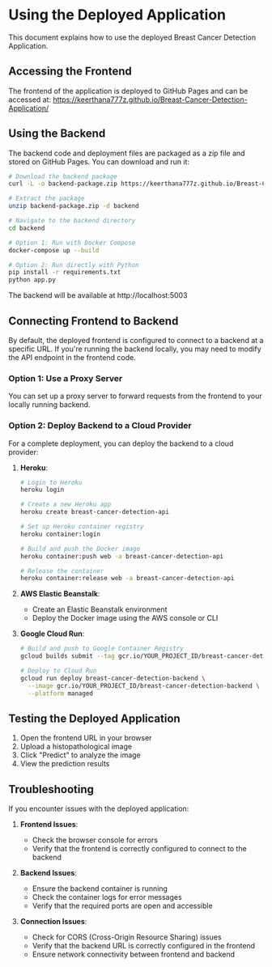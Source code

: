 # Using the Deployed Application

This document explains how to use the deployed Breast Cancer Detection Application.

## Accessing the Frontend

The frontend of the application is deployed to GitHub Pages and can be accessed at:
https://keerthana777z.github.io/Breast-Cancer-Detection-Application/

## Using the Backend

The backend code and deployment files are packaged as a zip file and stored on GitHub Pages. You can download and run it:

```bash
# Download the backend package
curl -L -o backend-package.zip https://keerthana777z.github.io/Breast-Cancer-Detection-Application/backend-artifacts/backend-package.zip

# Extract the package
unzip backend-package.zip -d backend

# Navigate to the backend directory
cd backend

# Option 1: Run with Docker Compose
docker-compose up --build

# Option 2: Run directly with Python
pip install -r requirements.txt
python app.py
```

The backend will be available at http://localhost:5003

## Connecting Frontend to Backend

By default, the deployed frontend is configured to connect to a backend at a specific URL. If you're running the backend locally, you may need to modify the API endpoint in the frontend code.

### Option 1: Use a Proxy Server

You can set up a proxy server to forward requests from the frontend to your locally running backend.

### Option 2: Deploy Backend to a Cloud Provider

For a complete deployment, you can deploy the backend to a cloud provider:

1. **Heroku**:
   ```bash
   # Login to Heroku
   heroku login

   # Create a new Heroku app
   heroku create breast-cancer-detection-api

   # Set up Heroku container registry
   heroku container:login

   # Build and push the Docker image
   heroku container:push web -a breast-cancer-detection-api

   # Release the container
   heroku container:release web -a breast-cancer-detection-api
   ```

2. **AWS Elastic Beanstalk**:
   - Create an Elastic Beanstalk environment
   - Deploy the Docker image using the AWS console or CLI

3. **Google Cloud Run**:
   ```bash
   # Build and push to Google Container Registry
   gcloud builds submit --tag gcr.io/YOUR_PROJECT_ID/breast-cancer-detection-backend

   # Deploy to Cloud Run
   gcloud run deploy breast-cancer-detection-backend \
     --image gcr.io/YOUR_PROJECT_ID/breast-cancer-detection-backend \
     --platform managed
   ```

## Testing the Deployed Application

1. Open the frontend URL in your browser
2. Upload a histopathological image
3. Click "Predict" to analyze the image
4. View the prediction results

## Troubleshooting

If you encounter issues with the deployed application:

1. **Frontend Issues**:
   - Check the browser console for errors
   - Verify that the frontend is correctly configured to connect to the backend

2. **Backend Issues**:
   - Ensure the backend container is running
   - Check the container logs for error messages
   - Verify that the required ports are open and accessible

3. **Connection Issues**:
   - Check for CORS (Cross-Origin Resource Sharing) issues
   - Verify that the backend URL is correctly configured in the frontend
   - Ensure network connectivity between frontend and backend
